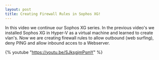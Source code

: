 ```yaml
---
layout: post
title: Creating Firewall Rules in Sophos XG!
---
```


In this video we continue our Sophos XG series. In the previous video's we installed Sophos XG in Hyper-V as a virtual machine and learned to create vlan's.
Now we are creating firewall rules to allow outbound (web surfing), deny PING and allow inbound acces to a Webserver.

{% youtube "https://youtu.be/SJksgjmPsmY" %}
